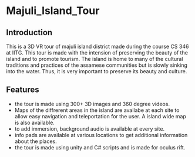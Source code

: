 # Majuli_Island_Tour

## Introduction
This is a 3D VR tour of majuli island district made during the course CS 346 at IITG. This tour is made with the intension of preserving the beauty of the island and to promote tourism.
The island is home to many of the cultural traditions and practices of the assamese communities but is slowly sinking into the water. Thus, it is very important to preserve its beauty and culture.
## Features
- the tour is made using 300+ 3D images and 360 degree videos.
- Maps of the diffrerent areas in the island are availabe at each site to allow easy navigation and teleportation for the user. A island wide map is also available.
- to add immersion, background audio is available at every site.
- info pads are available at various locations to get additional information about the places.
- the tour is made using unity and C# scripts and is made for oculus rift.
